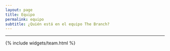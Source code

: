 ```yaml
---
layout: page
title: Equipo
permalink: equipo
subtitle: ¿Quién está en el equipo The Branch?
---
```


***
{% include widgets/team.html %}